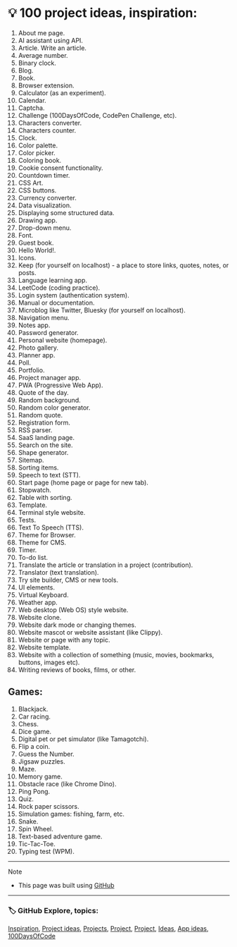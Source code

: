<!-- Project ideas v.1.3.15 -->

# 💡 100 project ideas, inspiration:
  
1. About me page.
1. AI assistant using API.
1. Article. Write an article.
1. Average number.
1. Binary clock.
1. Blog.
1. Book.
1. Browser extension.
1. Calculator (as an experiment).
1. Calendar.
1. Captcha.
1. Challenge (100DaysOfCode, CodePen Challenge, etc).
1. Characters converter.
1. Characters counter.
1. Clock.
1. Color palette.
1. Color picker.
1. Coloring book.
1. Cookie consent functionality.
1. Countdown timer.
1. CSS Art.
1. CSS buttons.
1. Currency converter. <!-- https://github.com/anishaswain/Simple-JS-Projects# -->
1. Data visualization.
1. Displaying some structured data.
1. Drawing app.
1. Drop-down menu.
1. Font.
1. Guest book.
1. Hello World!.
1. Icons.
1. Keep (for yourself on localhost) - a place to store links, quotes, notes, or posts.
1. Language learning app.
1. LeetCode (coding practice).
1. Login system (authentication system).
1. Manual or documentation.
1. Microblog like Twitter, Bluesky (for yourself on localhost).
1. Navigation menu.
1. Notes app.
1. Password generator.
1. Personal website (homepage).
1. Photo gallery.
1. Planner app.
1. Poll.
1. Portfolio.
1. Project manager app. <!-- (inspired by GitHub project https://github.com/projects# -->
1. PWA (Progressive Web App).
1. Quote of the day.
1. Random background.
1. Random color generator.
1. Random quote.
1. Registration form.
1. RSS parser.
1. SaaS landing page.
1. Search on the site.
1. Shape generator.
1. Sitemap.
1. Sorting items.
1. Speech to text (STT).
1. Start page (home page or page for new tab).
1. Stopwatch.
1. Table with sorting.
1. Template.
1. Terminal style website.
1. Tests.
1. Text To Speech (TTS).
1. Theme for Browser.
1. Theme for CMS.
1. Timer.
1. To-do list.
1. Translate the article or translation in a project (contribution).
1. Translator (text translation).
1. Try site builder, CMS or new tools.
1. UI elements.
1. Virtual Keyboard.
1. Weather app.
1. Web desktop (Web OS) style website.
1. Website clone.
1. Website dark mode or changing themes. <!--Inspired: https://www.udemy.com/course/30-html-css-javascript-projects-in-30-days-for-beginners/#-->
1. Website mascot or website assistant (like Clippy).
1. Website or page with any topic.
1. Website template.
1. Website with a collection of something (music, movies, bookmarks, buttons, images etc).
1. Writing reviews of books, films, or other.

## Games:

1. Blackjack.
1. Car racing.
1. Chess.
1. Dice game.
1. Digital pet or pet simulator (like Tamagotchi).
1. Flip a coin. <!-- (inspired by Google: flip a coin# -->
1. Guess the Number.
1. Jigsaw puzzles.
1. Maze.
1. Memory game.
1. Obstacle race (like Chrome Dino).
1. Ping Pong.
1. Quiz.
1. Rock paper scissors.
1. Simulation games: fishing, farm, etc. <!--(inspired: https://play.google.com/store/games#-->
1. Snake.
1. Spin Wheel.
1. Text-based adventure game.
1. Tic-Tac-Toe.
1. Typing test (WPM).
   
  
---
  
> [!NOTE]
> - This page was built using [GitHub](https://github.com/)  
  
---
  
### 🏷️ GitHub Explore, topics:  

[Inspiration](https://github.com/topics/inspiration),
[Project ideas](https://github.com/topics/project-ideas),
[Projects](https://github.com/topics/projects),
[Project](https://github.com/topics/project),
[Project](https://github.com/topics/project),
[Ideas](https://github.com/topics/ideas),
[App ideas](https://github.com/topics/app-ideas),
[100DaysOfCode](https://github.com/topics/100DaysOfCode)


